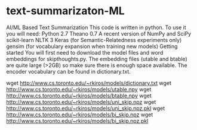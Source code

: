 # text-summarizaton-ML
AI/ML Based Text Summarization 
This code is written in python. To use it you will need:
Python 2.7
Theano 0.7
A recent version of NumPy and SciPy
scikit-learn
NLTK 3
Keras (for Semantic-Relatedness experiments only)
gensim (for vocabulary expansion when training new models)
Getting started
You will first need to download the model files and word embeddings for skipthoughts.py. The embedding files (utable and btable) are quite large (>2GB) so make sure there is enough space available. The encoder vocabulary can be found in dictionary.txt.

wget http://www.cs.toronto.edu/~rkiros/models/dictionary.txt
wget http://www.cs.toronto.edu/~rkiros/models/utable.npy
wget http://www.cs.toronto.edu/~rkiros/models/btable.npy
wget http://www.cs.toronto.edu/~rkiros/models/uni_skip.npz
wget http://www.cs.toronto.edu/~rkiros/models/uni_skip.npz.pkl
wget http://www.cs.toronto.edu/~rkiros/models/bi_skip.npz
wget http://www.cs.toronto.edu/~rkiros/models/bi_skip.npz.pkl
